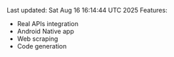Last updated: Sat Aug 16 16:14:44 UTC 2025
Features:
- Real APIs integration
- Android Native app
- Web scraping
- Code generation
